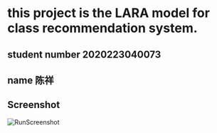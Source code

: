 # this project is the LARA model for class recommendation system.
## student number  2020223040073
## name 陈祥
## Screenshot
![RunScreenshot](https://github.com/thesakura/RecommendationSystem/blob/master/LARA/Screenshot.PNG)